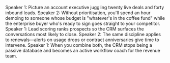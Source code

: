 Speaker 1: Picture an account executive juggling twenty live deals and forty inbound leads.
Speaker 2: Without prioritisation, you'll spend an hour demoing to someone whose budget is "whatever's in the coffee fund" while the enterprise buyer who's ready to sign goes straight to your competitor.
Speaker 1: Lead scoring ranks prospects so the CRM surfaces the conversations most likely to close.
Speaker 2: The same discipline applies to renewals—alerts on usage drops or contract anniversaries give time to intervene.
Speaker 1: When you combine both, the CRM stops being a passive database and becomes an active workflow coach for the revenue team.
